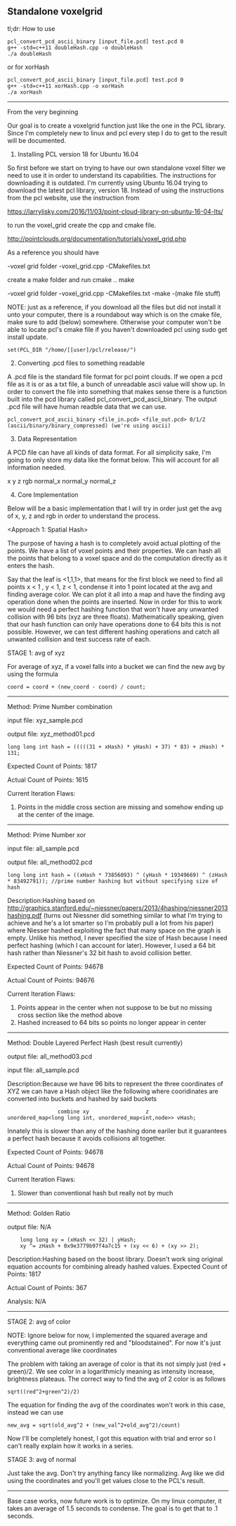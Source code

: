 Standalone voxelgrid 
---------------------------------------------------------------

tl;dr: How to use

	pcl_convert_pcd_ascii_binary [input_file.pcd] test.pcd 0
	g++ -std=c++11 doubleHash.cpp -o doubleHash
	./a doubleHash

or for xorHash

	pcl_convert_pcd_ascii_binary [input_file.pcd] test.pcd 0
	g++ -std=c++11 xorHash.cpp -o xorHash
	./a xorHash


---------------------------------------------------------------
From the very beginning

Our goal is to create a voxelgrid function just like the one in the PCL library. Since I'm completely new to linux and pcl every step I do to get to the result will be documented. 

1. Installing PCL version 18 for Ubuntu 16.04

So first before we start on trying to have our own standalone voxel filter we need to use it in order to understand its capabilities. The instructions for downloading it is outdated. I'm currently using Ubuntu 16.04 trying to download the latest pcl library, version 18. Instead of using the instructions from the pcl website, use the instruction from

https://larrylisky.com/2016/11/03/point-cloud-library-on-ubuntu-16-04-lts/ 

to run the voxel_grid create the cpp and cmake file.

http://pointclouds.org/documentation/tutorials/voxel_grid.php

As a reference you should have 

-voxel grid folder
	-voxel_grid.cpp
	-CMakefiles.txt


create a make folder and run 
	cmake .. 
	make

-voxel grid folder
	-voxel_grid.cpp
	-CMakefiles.txt
	-make
		-(make file stuff)

NOTE: just as a reference, if you download all the files but did not install it unto your computer, there is a roundabout way which is on the cmake file, make sure to add (below) somewhere. Otherwise your computer won't be able to locate pcl's cmake file if you haven't downloaded pcl using sudo get install update.

	set(PCL_DIR "/home/[[user]/pcl/release/")



2. Converting .pcd files to something readable

A .pcd file is the standard file format for pcl point clouds. If we open a pcd file as it is or as a txt file, a bunch of unreadable ascii value will show up. In order to convert the file into something that makes sense there is a function built into the pcd library called pcl_convert_pcd_ascii_binary. The output .pcd file will have human readble data that we can use.

	pcl_convert_pcd_ascii_binary <file_in.pcd> <file_out.pcd> 0/1/2 (ascii/binary/binary_compressed) (we're using ascii)



3. Data Representation 

A PCD file can have all kinds of data format. For all simplicity sake, I'm going to only store my data like the format below. This will account for all information needed.

x y z rgb normal_x normal_y normal_z

4. Core Implementation

Below will be a basic implementation that I will try in order just get the avg of x, y, z and rgb in order to understand the process.

<Approach 1: Spatial Hash>

The purpose of having a hash is to completely avoid actual plotting of the points. We have a list of voxel points and their properties. We can hash all the points that belong to a voxel space and do the computation directly as it enters the hash.  

Say that the leaf is <1,1,1>, that means for the first block we need to find all points x < 1 , y < 1, z < 1, condense it into 1 point located at the avg and finding average color. We can plot it all into a map and have the finding avg operation done when the points are inserted. Now in order for this to work we would need a perfect hashing function that won't have any unwanted collision with 96 bits (xyz are three floats). Mathematically speaking, given that our hash function can only have operations done to 64 bits this is not possible. However, we can test different hashing operations and catch all unwanted collision and test success rate of each.

STAGE 1: avg of xyz

For average of xyz, if a voxel falls into a bucket we can find the new avg by using the formula

	coord = coord + (new_coord - coord) / count;



--------------------------------------------------------------------------------------------------------
Method: Prime Number combination

input file: xyz_sample.pcd

output file: xyz_method01.pcd

	long long int hash = (((((31 + xHash) * yHash) + 37) * 83) + zHash) * 131;

Expected Count of Points: 1817

Actual Count of Points: 1615

Current Iteration Flaws: 

1. Points in the middle cross section are missing and somehow ending up at the center of the image.

--------------------------------------------------------------------------------------------------------

Method: Prime Number xor

input file: all_sample.pcd

output file: all_method02.pcd

	long long int hash = ((xHash * 73856093) ^ (yHash * 19349669) ^ (zHash * 83492791)); //prime number hashing but without specifying size of hash

Description:Hashing based on http://graphics.stanford.edu/~niessner/papers/2013/4hashing/niessner2013hashing.pdf (turns out Niessner did something similar to what I'm trying to achieve and he's a lot smarter so I'm probably pull a lot from his paper) where Niesser hashed exploiting the fact that many space on the graph is empty. Unlike his method, I never specified the size of Hash because I need perfect hashing (which I can account for later). However, I used a 64 bit hash rather than Niessner's 32 bit hash to avoid collision better.

Expected Count of Points: 94678

Actual Count of Points: 94676

Current Iteration Flaws:

1. Points appear in the center when not suppose to be but no missing cross section like the method above 
2. Hashed increased to 64 bits so points no longer appear in center

--------------------------------------------------------------------------------------------------------

Method: Double Layered Perfect Hash (best result currently)

output file: all_method03.pcd

input file: all_sample.pcd

Description:Because we have 96 bits to represent the three coordinates of XYZ we can have a Hash object like the following where cooridinates are converted into buckets and hashed by said buckets

					combine xy                  z
	unordered_map<long long int, unordered_map<int,node>> vHash;

Innately this is slower than any of the hashing done eariler but it guarantees a perfect hash because it avoids collisions all together. 

Expected Count of Points: 94678

Actual Count of Points: 94678

Current Iteration Flaws:

1. Slower than conventional hash but really not by much

--------------------------------------------------------------------------------------------------------


Method: Golden Ratio 

output file: N/A

		long long xy = (xHash << 32) | yHash;
		xy ^= zHash + 0x9e3779b97f4a7c15 + (xy << 6) + (xy >> 2);

Description:Hashing based on the boost library. Doesn't work sing original equation accounts for combining already hashed values. 
Expected Count of Points: 1817

Actual Count of Points: 367

Analysis: N/A

--------------------------------------------------------------------------------------------------------

STAGE 2: avg of color

NOTE: Ignore below for now, I implemented the squared average and everything came out prominently red and "bloodstained". For now it's just conventional average like coordinates

The problem with taking an average of color is that its not simply just (red + green)/2. We see color in a logarithmicly meaning as intensity increase, brightness plateaus. The correct way to find the avg of 2 color is as follows

	sqrt((red^2+green^2)/2)

The equation for finding the avg of the coordinates won't work in this case, instead we can use 

	new_avg = sqrt(old_avg^2 + (new_val^2+old_avg^2)/count)

Now I'll be completely honest, I got this equation with trial and error so I can't really explain how it works in a series. 


STAGE 3: avg of normal

Just take the avg. Don't try anything fancy like normalizing. Avg like we did using the coordinates and you'll get values close to the PCL's result.

--------------------------------------------------------------------------------------------------------

Base case works, now future work is to optimize. On my linux computer, it takes an average of 1.5 seconds to condense. The goal is to get that to .1 seconds. 